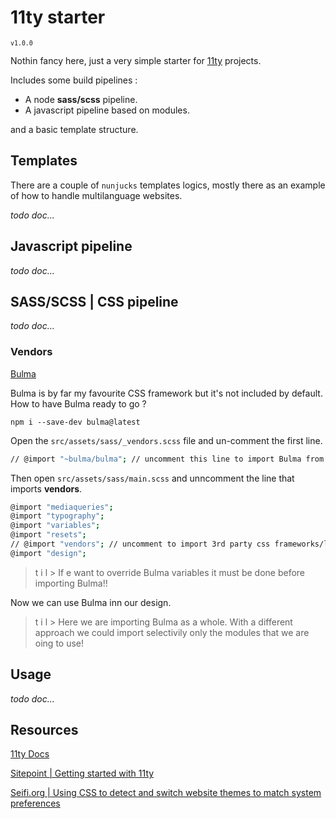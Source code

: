 # 11ty starter  
<small>`v1.0.0`</small>

Nothin fancy here, just a very simple starter for [11ty](https://www.11ty.dev/) projects.

Includes some build pipelines :

- A node **sass/scss** pipeline.
- A javascript pipeline based on modules.

and a basic template structure.

## Templates
There are a couple of `nunjucks` templates logics, mostly there as an  example of how to handle multilanguage websites.

_todo doc..._
## Javascript pipeline 
_todo doc..._
## SASS/SCSS | CSS pipeline
_todo doc..._
### Vendors
[Bulma](https://bulma.io/)

Bulma is by far my favourite CSS framework but it's not included by default.
How to have Bulma ready to go ?

`npm i --save-dev bulma@latest`

Open the `src/assets/sass/_vendors.scss` file and un-comment the first line.
```sh
// @import "~bulma/bulma"; // uncomment this line to import Bulma from npm package
```
Then open `src/assets/sass/main.scss` and unncomment the line that imports **vendors**.
```sh
@import "mediaqueries";
@import "typography";
@import "variables";
@import "resets";
// @import "vendors"; // uncomment to import 3rd party css frameworks/libraries
@import "design";
```
> t i l >
If e want to override Bulma variables it must be done before importing Bulma!!

Now we can use Bulma inn our design.

> t i l >
Here we are importing Bulma as a whole. With a different approach we could import selectivily only the modules that we are oing to use!

## Usage 
_todo doc..._

## Resources
[11ty Docs](https://www.11ty.dev/docs/)

[Sitepoint | Getting started with 11ty](https://www.sitepoint.com/getting-started-with-eleventy/)

[Seifi.org | Using CSS to detect and switch website themes to match system preferences](https://seifi.org/css/prefers-color-scheme.html)